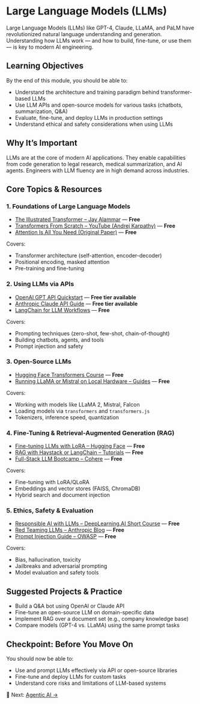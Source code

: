 # Large Language Models (LLMs)

Large Language Models (LLMs) like GPT-4, Claude, LLaMA, and PaLM have revolutionized natural language understanding and generation. Understanding how LLMs work — and how to build, fine-tune, or use them — is key to modern AI engineering.

## Learning Objectives

By the end of this module, you should be able to:

- Understand the architecture and training paradigm behind transformer-based LLMs
- Use LLM APIs and open-source models for various tasks (chatbots, summarization, Q&A)
- Evaluate, fine-tune, and deploy LLMs in production settings
- Understand ethical and safety considerations when using LLMs

## Why It’s Important

LLMs are at the core of modern AI applications. They enable capabilities from code generation to legal research, medical summarization, and AI agents. Engineers with LLM fluency are in high demand across industries.


## Core Topics & Resources

### 1. Foundations of Large Language Models

- [The Illustrated Transformer – Jay Alammar](https://jalammar.github.io/illustrated-transformer/) — **Free**
- [Transformers From Scratch – YouTube (Andrej Karpathy)](https://www.youtube.com/watch?v=kCc8FmEb1nY) — **Free**
- [Attention Is All You Need (Original Paper)](https://arxiv.org/abs/1706.03762) — **Free**

Covers:
- Transformer architecture (self-attention, encoder-decoder)
- Positional encoding, masked attention
- Pre-training and fine-tuning

### 2. Using LLMs via APIs

- [OpenAI GPT API Quickstart](https://platform.openai.com/docs/quickstart) — **Free tier available**
- [Anthropic Claude API Guide](https://docs.anthropic.com/) — **Free tier available**
- [LangChain for LLM Workflows](https://docs.langchain.com/) — **Free**

Covers:
- Prompting techniques (zero-shot, few-shot, chain-of-thought)
- Building chatbots, agents, and tools
- Prompt injection and safety

### 3. Open-Source LLMs

- [Hugging Face Transformers Course](https://huggingface.co/learn/nlp-course/) — **Free**
- [Running LLaMA or Mistral on Local Hardware – Guides](https://huggingface.co/blog/llama2) — **Free**

Covers:
- Working with models like LLaMA 2, Mistral, Falcon
- Loading models via `transformers` and `transformers.js`
- Tokenizers, inference speed, quantization

### 4. Fine-Tuning & Retrieval-Augmented Generation (RAG)

- [Fine-tuning LLMs with LoRA – Hugging Face](https://huggingface.co/blog/lora) — **Free**
- [RAG with Haystack or LangChain – Tutorials](https://www.youtube.com/watch?v=Lk4TzDNsCzU) — **Free**
- [Full-Stack LLM Bootcamp – Cohere](https://fullstackdeeplearning.com/llm-bootcamp/) — **Free**

Covers:
- Fine-tuning with LoRA/QLoRA
- Embeddings and vector stores (FAISS, ChromaDB)
- Hybrid search and document injection

### 5. Ethics, Safety & Evaluation

- [Responsible AI with LLMs – DeepLearning.AI Short Course](https://www.deeplearning.ai/short-courses/responsible-llms/) — **Free**
- [Red Teaming LLMs – Anthropic Blog](https://www.anthropic.com/index/2023/07/red-teaming-ai/) — **Free**
- [Prompt Injection Guide – OWASP](https://owasp.org/www-community/attacks/Prompt_Injection) — **Free**

Covers:
- Bias, hallucination, toxicity
- Jailbreaks and adversarial prompting
- Model evaluation and safety tools

## Suggested Projects & Practice

- Build a Q&A bot using OpenAI or Claude API
- Fine-tune an open-source LLM on domain-specific data
- Implement RAG over a document set (e.g., company knowledge base)
- Compare models (GPT-4 vs. LLaMA) using the same prompt tasks

## Checkpoint: Before You Move On

You should now be able to:

- Use and prompt LLMs effectively via API or open-source libraries
- Fine-tune and deploy LLMs for custom tasks
- Understand core risks and limitations of LLM-based systems

🔗 Next: [Agentic AI →](./02_agentic-ai.md)
